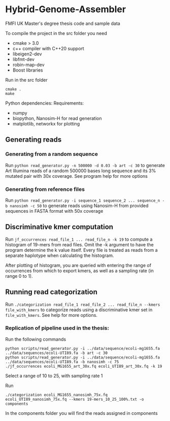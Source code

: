 # Hybrid-Genome-Assembler
FMFI UK Master's degree thesis code and sample data

To compile the project in the src folder you need
- cmake > 3.0
- c++ compiler with C++20 support
- libeigen2-dev
- libfmt-dev
- robin-map-dev
- Boost libraries

Run in the src folder
```
cmake .
make	
```

Python dependencies:
Requirements:
- numpy
- biopython, Nanosim-H for read generation
- matplotlib, networkx for plotting

## Generating reads

### Generating from a random sequence

Run ```python read_generator.py -n 500000 -d 0.03 -b art -c 30``` to generate Art Illumina reads of a random 500000 bases long sequence and its 3% mutated pair with 30x coverage. See program help for more options

### Generating from reference files

Run ```python read_generator.py -i sequence_1 sequence_2 ... sequence_n -b nanosimh -c 50``` to generate reads using Nanosim-H from provided sequences in FASTA format with 50x coverage

## Discriminative kmer computation

Run ```jf_occurrences read_file_1 ... read_file_n -k 19``` to compute a histogram of 19-mers from read files. Omit the -k argument to have the program determine the k value itself. Every file is treated as reads from a separate haplotype when calculating the histogram.

After plotting of histogram, you are queried with entering the range of occurrences from which to export kmers, as well as a sampling rate (in range 0 to 1).

## Running read categorization

Run ```./categorization read_file_1 read_file_2 ... read_file_n --kmers file_with_kmers``` to categorize reads using a discriminative kmer set in `file_with_kmers`. See help for more options.

### Replication of pipeline used in the thesis:

Run the following commands

```
python scripts/read_generator.py -i ../data/sequence/ecoli-mg1655.fa ../data/sequences/ecoli-UTI89.fa -b art -c 30
python scripts/read_generator.py -i ../data/sequence/ecoli-mg1655.fa ../data/sequences/ecoli-UTI89.fa -b nanosimh -c 75
./jf_occurrences ecoli_MG1655_art_30x.fq ecoli_UTI89_art_30x.fq -k 19
```
Select a range of 10 to 25, with sampling rate 1

Run 
```
./categorization ecoli_MG1655_nanosimh_75x.fq ecoli_UTI89_nanosimh_75x.fq --kmers 19-mers_10_25_100%.txt -o components
```
In the components folder you will find the reads assigned in components